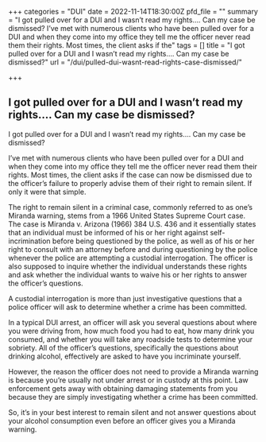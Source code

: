 +++
categories = "DUI"
date = 2022-11-14T18:30:00Z
pfd_file = ""
summary = "I got pulled over for a DUI and I wasn’t read my rights…. Can my case be dismissed? I’ve met with numerous clients who have been pulled over for a DUI and when they come into my office they tell me the officer never read them their rights. Most times, the client asks if the"
tags = []
title = "I got pulled over for a DUI and I wasn’t read my rights…. Can my case be dismissed?"
url = "/dui/pulled-dui-wasnt-read-rights-case-dismissed/"

+++
## I got pulled over for a DUI and I wasn’t read my rights…. Can my case be dismissed?

I got pulled over for a DUI and I wasn’t read my rights…. Can my case be dismissed?

I’ve met with numerous clients who have been pulled over for a DUI and when they come into my office they tell me the officer never read them their rights. Most times, the client asks if the case can now be dismissed due to the officer’s failure to properly advise them of their right to remain silent. If only it were that simple.

The right to remain silent in a criminal case, commonly referred to as one’s Miranda warning, stems from a 1966 United States Supreme Court case. The case is Miranda v. Arizona (1966) 384 U.S. 436 and it essentially states that an individual must be informed of his or her right against self-incrimination before being questioned by the police, as well as of his or her right to consult with an attorney before and during questioning by the police whenever the police are attempting a custodial interrogation. The officer is also supposed to inquire whether the individual understands these rights and ask whether the individual wants to waive his or her rights to answer the officer’s questions.

A custodial interrogation is more than just investigative questions that a police officer will ask to determine whether a crime has been committed.

In a typical DUI arrest, an officer will ask you several questions about where you were driving from, how much food you had to eat, how many drink you consumed, and whether you will take any roadside tests to determine your sobriety. All of the officer’s questions, specifically the questions about drinking alcohol, effectively are asked to have you incriminate yourself.

However, the reason the officer does not need to provide a Miranda warning is because you’re usually not under arrest or in custody at this point. Law enforcement gets away with obtaining damaging statements from you because they are simply investigating whether a crime has been committed.

So, it’s in your best interest to remain silent and not answer questions about your alcohol consumption even before an officer gives you a Miranda warning.